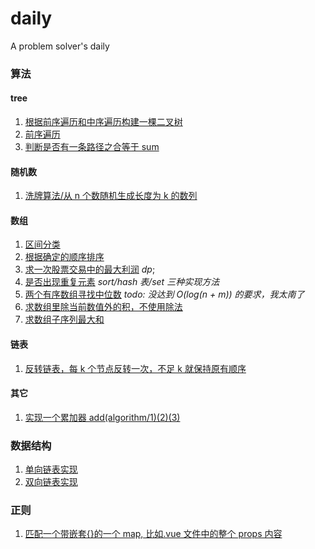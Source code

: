 # daily

A problem solver's daily

### 算法

#### tree
1. [根据前序遍历和中序遍历构建一棵二叉树](algorithm/tree/buildTree.ts)
2. [前序遍历](algorithm/tree/preTraversing.ts)
3. [判断是否有一条路径之合等于 sum](algorithm/tree/hasSumPath.ts)

#### 随机数
1. [洗牌算法/从 n 个数随机生成长度为 k 的数列](algorithm/algorithm/shuffle.ts)

#### 数组
1. [区间分类](algorithm/array/classification.ts)
2. [根据确定的顺序排序](algorithm/array/customSort.ts)
3. [求一次股票交易中的最大利润](algorithm/array/bestTimeToBuyStock.ts) _dp_;
4. [是否出现重复元素](algorithm/array/isDuplicate.ts) _sort/hash 表/set 三种实现方法_
5. [两个有序数组寻找中位数](algorithm/array/findMedianSortedArrays.ts) _todo: 没达到 O(log(n + m)) 的要求，我太南了_
6. [求数组里除当前数值外的积，不使用除法](algorithm/array/productExceptSelf.ts)
7. [求数组子序列最大和](algorithm/array/maxSubArray.ts)

#### 链表
1. [反转链表，每 k 个节点反转一次，不足 k 就保持原有顺序](algorithm/list/reverseEveryKItems.ts)

#### 其它
1. [实现一个累加器 add(algorithm/1)(2)(3)](functional/curry.ts)

### 数据结构

1. [单向链表实现](data-structure/list)
2. [双向链表实现](data-structure/doubleList)

### 正则
1. [匹配一个带嵌套{}的一个 map, 比如.vue 文件中的整个 props 内容](algorithm/reg/oddBlack.ts)
